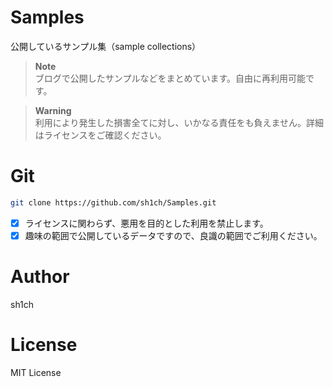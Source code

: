 # Samples

 公開しているサンプル集（sample collections）

> **Note**  
> ブログで公開したサンプルなどをまとめています。自由に再利用可能です。

> **Warning**  
> 利用により発生した損害全てに対し、いかなる責任をも負えません。詳細はライセンスをご確認ください。

# Git

```bash
git clone https://github.com/sh1ch/Samples.git
```

- [x] ライセンスに関わらず、悪用を目的とした利用を禁止します。
- [x] 趣味の範囲で公開しているデータですので、良識の範囲でご利用ください。

# Author

sh1ch

# License

MIT License
